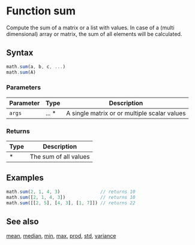 <!-- Note: This file is automatically generated from source code comments. Changes made in this file will be overridden. -->
# Function sum
Compute the sum of a matrix or a list with values.
In case of a (multi dimensional) array or matrix, the sum of all
elements will be calculated.
## Syntax
```js
math.sum(a, b, c, ...)
math.sum(A)
```
### Parameters
Parameter | Type | Description
--------- | ---- | -----------
`args` | ... * | A single matrix or or multiple scalar values
### Returns
Type | Description
---- | -----------
* | The sum of all values
## Examples
```js
math.sum(2, 1, 4, 3)               // returns 10
math.sum([2, 1, 4, 3])             // returns 10
math.sum([[2, 5], [4, 3], [1, 7]]) // returns 22
```
## See also
[mean](mean.md),
[median](median.md),
[min](min.md),
[max](max.md),
[prod](prod.md),
[std](std.md),
[variance](variance.md)
